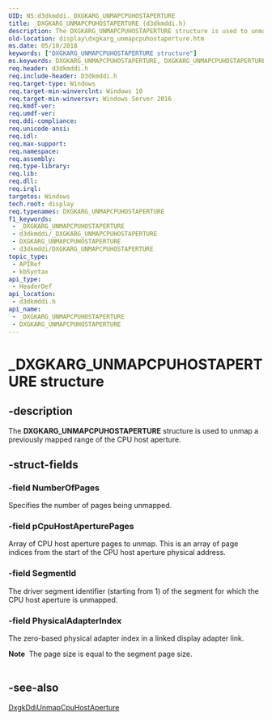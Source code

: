 ```yaml
---
UID: NS:d3dkmddi._DXGKARG_UNMAPCPUHOSTAPERTURE
title: _DXGKARG_UNMAPCPUHOSTAPERTURE (d3dkmddi.h)
description: The DXGKARG_UNMAPCPUHOSTAPERTURE structure is used to unmap a previously mapped range of the CPU host aperture.
old-location: display\dxgkarg_unmapcpuhostaperture.htm
ms.date: 05/10/2018
keywords: ["DXGKARG_UNMAPCPUHOSTAPERTURE structure"]
ms.keywords: DXGKARG_UNMAPCPUHOSTAPERTURE, DXGKARG_UNMAPCPUHOSTAPERTURE structure [Display Devices], _DXGKARG_UNMAPCPUHOSTAPERTURE, d3dkmddi/DXGKARG_UNMAPCPUHOSTAPERTURE, display.dxgkarg_unmapcpuhostaperture
req.header: d3dkmddi.h
req.include-header: D3dkmddi.h
req.target-type: Windows
req.target-min-winverclnt: Windows 10
req.target-min-winversvr: Windows Server 2016
req.kmdf-ver: 
req.umdf-ver: 
req.ddi-compliance: 
req.unicode-ansi: 
req.idl: 
req.max-support: 
req.namespace: 
req.assembly: 
req.type-library: 
req.lib: 
req.dll: 
req.irql: 
targetos: Windows
tech.root: display
req.typenames: DXGKARG_UNMAPCPUHOSTAPERTURE
f1_keywords:
 - _DXGKARG_UNMAPCPUHOSTAPERTURE
 - d3dkmddi/_DXGKARG_UNMAPCPUHOSTAPERTURE
 - DXGKARG_UNMAPCPUHOSTAPERTURE
 - d3dkmddi/DXGKARG_UNMAPCPUHOSTAPERTURE
topic_type:
 - APIRef
 - kbSyntax
api_type:
 - HeaderDef
api_location:
 - d3dkmddi.h
api_name:
 - _DXGKARG_UNMAPCPUHOSTAPERTURE
 - DXGKARG_UNMAPCPUHOSTAPERTURE
---
```


# _DXGKARG_UNMAPCPUHOSTAPERTURE structure


## -description

The <b>DXGKARG_UNMAPCPUHOSTAPERTURE</b> structure is used to unmap a previously mapped range of the CPU host aperture.

## -struct-fields

### -field NumberOfPages

Specifies the number of pages being unmapped.

### -field pCpuHostAperturePages

Array of CPU host aperture pages to unmap. This is an array of page indices from the start of the CPU host aperture physical address.

### -field SegmentId

The driver segment identifier (starting from 1) of the segment for which the CPU host aperture is unmapped.

### -field PhysicalAdapterIndex

The zero-based physical adapter index in a linked display adapter link.

<div class="alert"><b>Note</b>  The page size is equal to the segment page size.</div>
<div> </div>

## -see-also

<a href="/windows-hardware/drivers/ddi/d3dkmddi/nc-d3dkmddi-dxgkddi_unmapcpuhostaperture">DxgkDdiUnmapCpuHostAperture</a>

